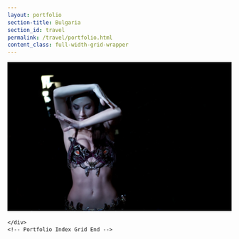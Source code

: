 ```yaml
---
layout: portfolio
section-title: Bulgaria
section_id: travel
permalink: /travel/portfolio.html
content_class: full-width-grid-wrapper
---
```


<section class="portfolio-full-width-grid">
    <!-- Portfolio Index Grid -->
    <div id="grid" class="clearfix">
        <div class="thumb" data-project-categories="video">
            <a href="/travel/bulgaria.html" title="Sofia, Bulgaria">
                <img src="/images/portfolio/temp/bulgarian-seductress.jpg" alt="Bulgarian Seductress -- Sofia, Bulgaria" data-caption="Biotopes New York <span>full width video project</span>">
            </a>
        </div>

    </div>
    <!-- Portfolio Index Grid End -->

</section>